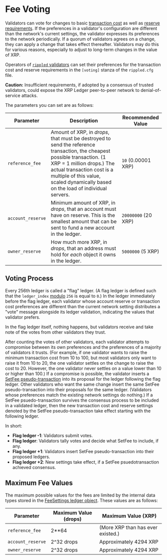 # Fee Voting

Validators can vote for changes to basic [transaction cost](concept-transaction-cost.html) as well as [reserve requirements](concept-reserves.html). If the preferences in a validator's configuration are different than the network's current settings, the validator expresses its preferences to the network periodically. If a quorum of validators agrees on a change, they can apply a change that takes effect thereafter. Validators may do this for various reasons, especially to adjust to long-term changes in the value of XRP.

Operators of [`rippled` validators](tutorial-rippled-setup.html#running-a-validator) can set their preferences for the transaction cost and reserve requirements in the `[voting]` stanza of the `rippled.cfg` file.

**Caution:** Insufficient requirements, if adopted by a consensus of trusted validators, could expose the XRP Ledger peer-to-peer network to denial-of-service attacks.

The parameters you can set are as follows:

| Parameter | Description | Recommended Value |
|-----------|-------------|-------------------|
| `reference_fee` | Amount of XRP, in _drops_, that must be destroyed to send the reference transaction, the cheapest possible transaction. (1 XRP = 1 million drops.) The actual transaction cost is a multiple of this value, scaled dynamically based on the load of individual servers. | `10` (0.00001 XRP) |
| `account_reserve` | Minimum amount of XRP, in _drops_, that an account must have on reserve. This is the smallest amount that can be sent to fund a new account in the ledger. | `20000000` (20 XRP) |
| `owner_reserve` | How much more XRP, in _drops_, that an address must hold for _each_ object it owns in the ledger. | `5000000` (5 XRP) |

## Voting Process

Every 256th ledger is called a "flag" ledger. (A flag ledger is defined such that the `ledger_index` [modulo](https://en.wikipedia.org/wiki/Modulo_operation) `256` is equal to `0`.) In the ledger immediately before the flag ledger, each validator whose account reserve or transaction cost preferences are different than the current network setting distributes a "vote" message alongside its ledger validation, indicating the values that validator prefers.

In the flag ledger itself, nothing happens, but validators receive and take note of the votes from other validators they trust.

After counting the votes of other validators, each validator attempts to compromise between its own preferences and the preferences of a majority of validators it trusts. (For example, if one validator wants to raise the minimum transaction cost from 10 to 100, but most validators only want to raise it from 10 to 20, the one validator settles on the change to raise the cost to 20. However, the one validator never settles on a value lower than 10 or higher than 100.) If a compromise is possible, the validator inserts a [SetFee pseudo-transaction](reference-transaction-format.html#setfee) into its proposal for the ledger following the flag ledger. Other validators who want the same change insert the same SetFee pseudo-transaction into their proposals for the same ledger. (Validators whose preferences match the existing network settings do nothing.) If a SetFee psuedo-transaction survives the consensus process to be included in a validated ledger, then the new transaction cost and reserve settings denoted by the SetFee pseudo-transaction take effect starting with the following ledger.

In short:

* **Flag ledger -1**: Validators submit votes.
* **Flag ledger**: Validators tally votes and decide what SetFee to include, if any.
* **Flag ledger +1**: Validators insert SetFee pseudo-transaction into their proposed ledgers.
* **Flag ledger +2**: New settings take effect, if a SetFee psuedotransaction achieved consensus.

## Maximum Fee Values

The maximum possible values for the fees are limited by the internal data types stored in the [FeeSettings ledger object](reference-ledger-format.html#feesettings). These values are as follows:

| Parameter | Maximum Value (drops) | Maximum Value (XRP)
|-----------|-----------------------|----|
| `reference_fee` | 2**64 | (More XRP than has ever existed.) |
| `account_reserve` | 2^32 drops | Approximately 4294 XRP |
| `owner_reserve` | 2^32 drops | Approximately 4294 XRP |
